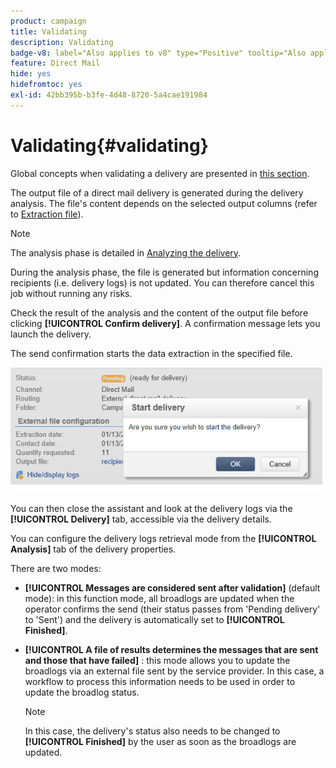 ```yaml
---
product: campaign
title: Validating
description: Validating
badge-v8: label="Also applies to v8" type="Positive" tooltip="Also applies to Campaign v8"
feature: Direct Mail
hide: yes
hidefromtoc: yes
exl-id: 42bb395b-b3fe-4d48-8720-5a4cae191984
---
```

# Validating{#validating}

 

Global concepts when validating a delivery are presented in [this section](steps-validating-the-delivery.md).

The output file of a direct mail delivery is generated during the delivery analysis. The file's content depends on the selected output columns (refer to [Extraction file](defining-the-direct-mail-content.md#extraction-file)).

>[!NOTE]
>
>The analysis phase is detailed in [Analyzing the delivery](steps-validating-the-delivery.md#analyzing-the-delivery).

During the analysis phase, the file is generated but information concerning recipients (i.e. delivery logs) is not updated. You can therefore cancel this job without running any risks.

Check the result of the analysis and the content of the output file before clicking **[!UICONTROL Confirm delivery]**. A confirmation message lets you launch the delivery.

The send confirmation starts the data extraction in the specified file.

![](assets/s_ncs_user_postal_del_send_confirm_postal.png)

You can then close the assistant and look at the delivery logs via the **[!UICONTROL Delivery]** tab, accessible via the delivery details.

You can configure the delivery logs retrieval mode from the **[!UICONTROL Analysis]** tab of the delivery properties.

There are two modes:

* **[!UICONTROL Messages are considered sent after validation]** (default mode): in this function mode, all broadlogs are updated when the operator confirms the send (their status passes from 'Pending delivery' to 'Sent') and the delivery is automatically set to **[!UICONTROL Finished]**.
* **[!UICONTROL A file of results determines the messages that are sent and those that have failed]** : this mode allows you to update the broadlogs via an external file sent by the service provider. In this case, a workflow to process this information needs to be used in order to update the broadlog status.

  >[!NOTE]
  >
  >In this case, the delivery's status also needs to be changed to **[!UICONTROL Finished]** by the user as soon as the broadlogs are updated.
